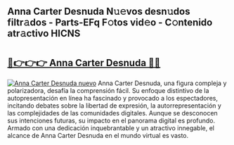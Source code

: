 ## Anna Carter Desnuda N𝚞𝚎vos desn𝚞dos filtr𝚊dos - Parts-EFq F𝚘tos vid𝚎o - C𝚘ntenido atr𝚊ctivo HICNS

# <h2><a href="http://mb5jes3.tromn.icu/?c=Anna+Carter+Desnuda">🔗👉👉👉 Anna Carter Desnuda 🔗🔗</a></h2>

[![Anna Carter Desnuda nuevo](https://i.imgur.com/pEAQMta.gif)](http://mb5jes3.tromn.icu/?c=Anna+Carter+Desnuda)
Anna Carter Desnuda, una figura compleja y polarizadora, desafía la comprensión fácil. Su enfoque distintivo de la autopresentación en línea ha fascinado y provocado a los espectadores, incitando debates sobre la libertad de expresión, la autorrepresentación y las complejidades de las comunidades digitales. Aunque se desconocen sus intenciones futuras, su impacto en el panorama digital es profundo. Armado con una dedicación inquebrantable y un atractivo innegable, el alcance de Anna Carter Desnuda en el mundo virtual es vasto.
